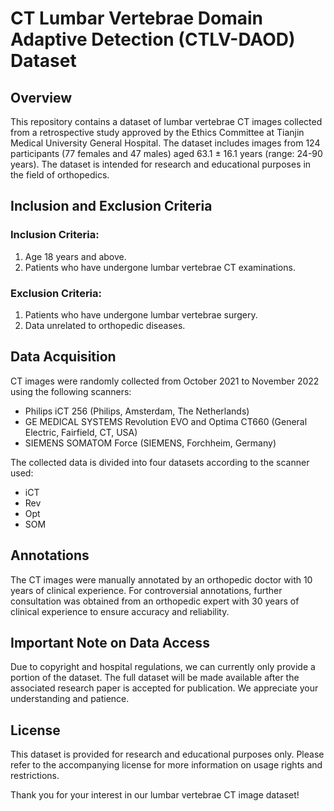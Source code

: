 # CT Lumbar Vertebrae Domain Adaptive Detection (CTLV-DAOD) Dataset  

## Overview  

This repository contains a dataset of lumbar vertebrae CT images collected from a retrospective study approved by the Ethics Committee at Tianjin Medical University General Hospital. The dataset includes images from 124 participants (77 females and 47 males) aged 63.1 ± 16.1 years (range: 24-90 years). The dataset is intended for research and educational purposes in the field of orthopedics.  

## Inclusion and Exclusion Criteria  

### Inclusion Criteria:  
1. Age 18 years and above.  
2. Patients who have undergone lumbar vertebrae CT examinations.  

### Exclusion Criteria:  
1. Patients who have undergone lumbar vertebrae surgery.  
2. Data unrelated to orthopedic diseases.  

## Data Acquisition  

CT images were randomly collected from October 2021 to November 2022 using the following scanners:  
- Philips iCT 256 (Philips, Amsterdam, The Netherlands)  
- GE MEDICAL SYSTEMS Revolution EVO and Optima CT660 (General Electric, Fairfield, CT, USA)  
- SIEMENS SOMATOM Force (SIEMENS, Forchheim, Germany)  

The collected data is divided into four datasets according to the scanner used:  
- iCT  
- Rev  
- Opt  
- SOM  

## Annotations  

The CT images were manually annotated by an orthopedic doctor with 10 years of clinical experience. For controversial annotations, further consultation was obtained from an orthopedic expert with 30 years of clinical experience to ensure accuracy and reliability.  

## Important Note on Data Access  

Due to copyright and hospital regulations, we can currently only provide a portion of the dataset. The full dataset will be made available after the associated research paper is accepted for publication. We appreciate your understanding and patience.  

## License  

This dataset is provided for research and educational purposes only. Please refer to the accompanying license for more information on usage rights and restrictions.  

Thank you for your interest in our lumbar vertebrae CT image dataset!
